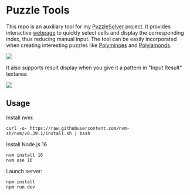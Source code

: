 # Puzzle Tools

This repo is an auxiliary tool for my [PuzzleSolver](https://github.com/SmilingWayne/PuzzleSolver) project. It provides interactive [webpage](https://smilingwayne.github.io/PuzzleTools/) to quickly select cells and display the corresponding index, thus reducing manual input. The tool can be easily incorporated when creating interesting puzzles like [Polyminoes](https://puzzler.sourceforge.net/docs/polyominoes-intro.html) and [Polyiamonds](https://puzzler.sourceforge.net/docs/polyiamonds.html).

![](https://cdn.jsdelivr.net/gh/SmilingWayne/picsrepo/202505312117805.png)

It also supports result display when you give it a pattern in "Input Result" textarea:

![](https://cdn.jsdelivr.net/gh/SmilingWayne/picsrepo/202505312118180.png)

## Usage

Install nvm: 

```shell
curl -o- https://raw.githubusercontent.com/nvm-sh/nvm/v0.39.1/install.sh | bash
```

Install Node.js 16


```shell
nvm install 16
nvm use 16
```

Launch server:

```shell
npm install .
npm run dev
```